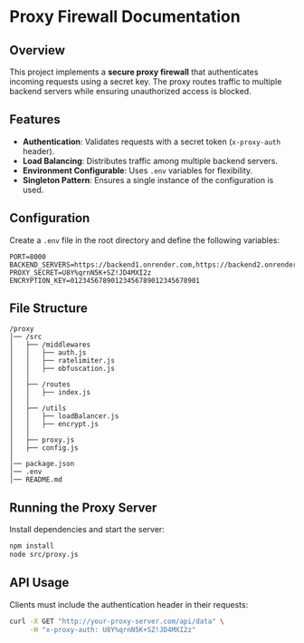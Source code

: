 # Proxy Firewall Documentation

## Overview
This project implements a **secure proxy firewall** that authenticates incoming requests using a secret key. The proxy routes traffic to multiple backend servers while ensuring unauthorized access is blocked.

## Features
- **Authentication**: Validates requests with a secret token (`x-proxy-auth` header).
- **Load Balancing**: Distributes traffic among multiple backend servers.
- **Environment Configurable**: Uses `.env` variables for flexibility.
- **Singleton Pattern**: Ensures a single instance of the configuration is used.

## Configuration
Create a `.env` file in the root directory and define the following variables:
```env
PORT=8000
BACKEND_SERVERS=https://backend1.onrender.com,https://backend2.onrender.com,https://backend3.onrender.com,http://localhost:8000/
PROXY_SECRET=U8Y%qrnN5K+SZ!JD4MXI2z
ENCRYPTION_KEY=01234567890123456789012345678901
```

## File Structure
```
/proxy
│── /src
│   ├── /middlewares     
│   │   ├── auth.js
│   │   ├── ratelimiter.js
│   │   ├── obfuscation.js
│   │
│   ├── /routes         
│   │   ├── index.js     
│   │
│   ├── /utils 
│   │   ├── loadBalancer.js 
│   │   ├── encrypt.js    
│   │
│   ├── proxy.js        
│   ├── config.js      
│
│── package.json         
│── .env                  
│── README.md             
```

## Running the Proxy Server
Install dependencies and start the server:
```sh
npm install
node src/proxy.js
```

## API Usage
Clients must include the authentication header in their requests:
```sh
curl -X GET "http://your-proxy-server.com/api/data" \
     -H "x-proxy-auth: U8Y%qrnN5K+SZ!JD4MXI2z"
